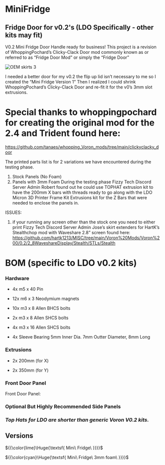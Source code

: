 # MiniFridge
## Fridge Door for v0.2's (LDO Specifically - other kits may fit)

V0.2 Mini Fridge Door Handle ready for business! This project is a revision of WhoppingPochard’s Clicky-Clack Door mod commonly known as or referred to as “Fridge Door Mod” or simply the “Fridge Door”

![OEM skirts 3](https://github.com/TheVoronModder/MiniFridge/assets/142328467/fc336070-b607-4d19-9464-03042bfeda84)


I needed a better door for my v0.2 the flip up lid isn’t necessary to me so I created the “Mini Fridge Version 1” Then I realized I could shrink WhoppingPochard’s Clicky-Clack Door and re-fit it for the v0’s 3mm slot extrusions.

# Special thanks to whoppingpochard for creating the original mod for the 2.4 and Trident found here:

https://github.com/tanaes/whopping_Voron_mods/tree/main/clickyclacky_door

The printed parts list is for 2 variations we have encountered during the testing phase. 
1.	Stock Panels (No Foam)
2.	Panels with 3mm Foam
During the testing phase Fizzy Tech Discord Server Admin Robert found out he could use TOPHAT extrusion kit to have the 200mm X bars with threads ready to go along with the LDO Micron 3D Printer Frame Kit Extrusions kit for the Z Bars that were needed to enclose the panels in.

ISSUES:
1.	if your running any screen other than the stock one you need to either print Fizzy Tech Discord Server Admin Jose’s skirt extenders for HartK’s Stealthchop mod with Waveshare 2.8” screen found here: https://github.com/hartk1213/MISC/tree/main/Voron%20Mods/Voron%200/0.2/2_8WaveshareDisplay/Stealth/STLs/Stealth


# BOM (specific to LDO v0.2 kits)

### **Hardware**

- 4x m5 x 40 Pin

- 12x m6 x 3 Neodymium magnets

- 10x m3 x 8 Allen BHCS bolts

- 2x m3 x 8 Allen SHCS bolts

- 4x m3 x 16 Allen SHCS bolts

- 4x Sleeve Bearing 5mm Inner Dia. 7mm Outter Diameter, 8mm Long

### **Extrusions**

- 2x 200mm (for X)

- 2x 350mm (for Y)

### **Front Door Panel**

Front Door Panel:

### **Optional But Highly Recommended Side Panels**



### _Top Hats for LDO are shorter than generic Voron V0.2 kits._





## Versions 

${{\color{lime}\Huge{\textsf{  Mini\ Fridge\ \}}}}\$

${{\color{cyan}\Huge{\textsf{  Mini\ Fridge\ 3mm foam\ \}}}}\$


